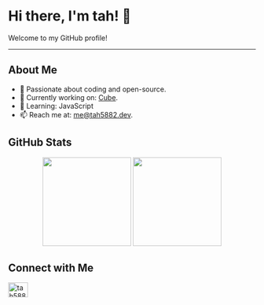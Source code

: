# Hi there, I'm tah! 👋

Welcome to my GitHub profile!

---

## About Me

- 🌟 Passionate about coding and open-source.
- 🔭 Currently working on: [Cube](https://github.com/cubeteam-dev).
- 🌱 Learning: JavaScript
- 📫 Reach me at: [me@tah5882.dev](mailto:me@tah5882.dev).

## GitHub Stats

<div align="center">
  <img height="180em" src="https://github-readme-stats.vercel.app/api?username=tah5882&show_icons=true&theme=radical&include_all_commits=true&count_private=true"/>
  <img height="180em" src="https://github-readme-stats.vercel.app/api/top-langs/?username=tah5882&layout=compact&langs_count=8&theme=radical"/>
</div>

## Connect with Me

<p align="left">
  <a href="https://twitter.com/tah5882_discord" target="blank"><img align="center" src="https://about.x.com/content/dam/about-twitter/x/brand-toolkit/logo-black.png.twimg.1920.png" alt="tah5882_discord" height="30" width="40" /></a>
</p>
